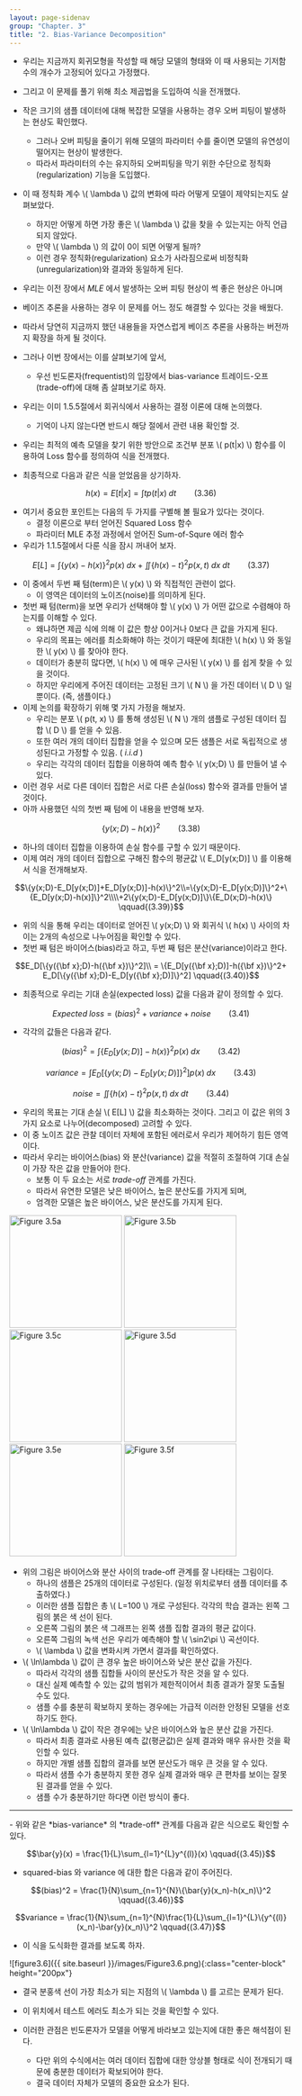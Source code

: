 ```yaml
---
layout: page-sidenav
group: "Chapter. 3"
title: "2. Bias-Variance Decomposition"
---
```


- 우리는 지금까지 회귀모형을 작성할 때 해당 모델의 형태와 이 때 사용되는 기저함수의 개수가 고정되어 있다고 가정했다.
- 그리고 이 문제를 풀기 위해 최소 제곱법을 도입하여 식을 전개했다.
- 작은 크기의 샘플 데이터에 대해 복잡한 모델을 사용하는 경우 오버 피팅이 발생하는 현상도 확인했다.
    - 그러나 오버 피팅을 줄이기 위해 모델의 파라미터 수를 줄이면 모델의 유연성이 떨어지는 현상이 발생한다.
    - 따라서 파라미터의 수는 유지하되 오버피팅을 막기 위한 수단으로 정칙화(regularization) 기능을 도입했다.
- 이 때 정칙화 계수 \\( \lambda \\) 값의 변화에 따라 어떻게 모델이 제약되는지도 살펴보았다.
    - 하지만 어떻게 하면 가장 좋은 \\( \lambda \\) 값을 찾을 수 있는지는 아직 언급되지 않았다.
    - 만약 \\( \lambda \\) 의 값이 0이 되면 어떻게 될까? 
    - 이런 경우 정칙화(regularization) 요소가 사라짐으로써 비정칙화(unregularization)와 결과와 동일하게 된다.
- 우리는 이전 장에서 *MLE* 에서 발생하는 오버 피팅 현상이 썩 좋은 현상은 아니며
- 베이즈 추론을 사용하는 경우 이 문제를 어느 정도 해결할 수 있다는 것을 배웠다.
- 따라서 당연히 지금까지 했던 내용들을 자연스럽게 베이즈 추론을 사용하는 버전까지 확장을 하게 될 것이다.
- 그러나 이번 장에서는 이를 살펴보기에 앞서, 
    - 우선 빈도론자(frequentist)의 입장에서 bias-variance 트레이드-오프(trade-off)에 대해 좀 살펴보기로 하자.

- 우리는 이미 1.5.5절에서 회귀식에서 사용하는 결정 이론에 대해 논의했다. 
    - 기억이 나지 않는다면 반드시 해당 절에서 관련 내용 확인할 것.
- 우리는 최적의 예측 모델을 찾기 위한 방안으로 조건부 분포 \\( p(t\|x) \\) 함수를 이용하여 Loss 함수를 정의하여 식을 전개했다.
- 최종적으로 다음과 같은 식을 얻었음을 상기하자.

$$h(x)=E[t|x]=\int{tp(t|x)\;dt} \qquad{(3.36)}$$

- 여기서 중요한 포인트는 다음의 두 가지를 구별해 볼 필요가 있다는 것이다.
    - 결정 이론으로 부터 얻어진 Squared Loss 함수
    - 파라미터 MLE 추정 과정에서 얻어진 Sum-of-Squre 에러 함수
- 우리가 1.1.5절에서 다룬 식을 잠시 꺼내어 보자.

$$E[L]=\int{\{y(x)-h(x)\}^2p(x)\;dx}+\iint{\{h(x)-t\}^2p(x,t)}\;dx\;dt \qquad{(3.37)}$$

- 이 중에서 두번 째 텀(term)은 \\( y(x) \\) 와 직접적인 관련이 없다. 
    - 이 영역은 데이터의 노이즈(noise)를 의미하게 된다.
- 첫번 째 텀(term)을 보면 우리가 선택해야 할 \\( y(x) \\) 가 어떤 값으로 수렴해야 하는지를 이해할 수 있다.
    - 왜냐하면 제곱 식에 의해 이 값은 항상 0이거나 0보다 큰 값을 가지게 된다. 
    - 우리의 목표는 에러를 최소화해야 하는 것이기 때문에 최대한 \\( h(x) \\) 와 동일한 \\( y(x) \\) 를 찾아야 한다.
    - 데이터가 충분히 많다면, \\( h(x) \\) 에 매우 근사된 \\( y(x) \\) 를 쉽게 찾을 수 있을 것이다. 
    - 하지만 우리에게 주어진 데이터는 고정된 크기 \\( N \\) 을 가진 데이터 \\( D \\) 일 뿐이다. (즉, 샘플이다.)
- 이제 논의를 확장하기 위해 몇 가지 가정을 해보자.
    - 우리는 분포 \\( p(t, x) \\) 를 통해 생성된 \\( N \\) 개의 샘플로 구성된 데이터 집합 \\( D \\) 를 얻을 수 있음.
    - 또한 여러 개의 데이터 집합을 얻을 수 있으며 모든 샘플은 서로 독립적으로 생성된다고 가정할 수 있음. ( *i.i.d* )
    - 우리는 각각의 데이터 집합을 이용하여 예측 함수 \\( y(x;D) \\) 를 만들어 낼 수 있다.
- 이런 경우 서로 다른 데이터 집합은 서로 다른 손실(loss) 함수와 결과를 만들어 낼 것이다.
- 아까 사용했던 식의 첫번 째 텀에 이 내용을 반영해 보자.

$$\{y(x;D)-h(x)\}^2 \qquad{(3.38)}$$

- 하나의 데이터 집합을 이용하여 손실 함수를 구할 수 있기 때문이다.
- 이제 여러 개의 데이터 집합으로 구해진 함수의 평균값 \\( E_D[y(x;D)] \\) 를 이용해서 식을 전개해보자.

$$\{y(x;D)-E_D[y(x;D)]+E_D[y(x;D)]-h(x)\}^2\\=\{y(x;D)-E_D[y(x;D)]\}^2+\{E_D[y(x;D)-h(x)]\}^2\\\\+2\{y(x;D)-E_D[y(x;D)]\}\{E_D(x;D)-h(x)\} \qquad{(3.39)}$$

- 위의 식을 통해 우리는 데이터로 얻어진 \\( y(x;D) \\) 와 회귀식 \\( h(x) \\) 사이의 차이는 2개의 속성으로 나누어짐을 확인할 수 있다.
- 첫번 째 텀은 바이어스(bias)라고 하고, 두번 째 텀은 분산(variance)이라고 한다.

$$E_D[\{y({\bf x};D)-h({\bf x})\}^2]\\
= \{E_D[y({\bf x};D)]-h({\bf x})\}^2+ E_D[\{y({\bf x};D)-E_D[y({\bf x};D)]\}^2] \qquad{(3.40)}$$

- 최종적으로 우리는 기대 손실(expected loss) 값을 다음과 같이 정의할 수 있다.

$${Expected}\;{loss} = (bias)^2 + variance + noise \qquad{(3.41)}$$

- 각각의 값들은 다음과 같다.

$$(bias)^2=\int{\{E_D[y(x;D)]-h(x)\}^2p(x)\;dx} \qquad{(3.42)}$$

$$variance = \int{E_D[\{y(x;D)-E_D[y(x;D)]\}^2]p(x)\;dx} \qquad{(3.43)}$$

$$noise=\iint{\{h(x)-t\}^2p(x,t)\;dx\;dt} \qquad{(3.44)}$$

- 우리의 목표는 기대 손실 \\( E[L] \\) 값을 최소화하는 것이다. 그리고 이 값은 위의 3가지 요소로 나누어(decomposed) 고려할 수 있다.
- 이 중 노이즈 값은 관찰 데이터 자체에 포함된 에러로서 우리가 제어하기 힘든 영역이다.
- 따라서 우리는 바이어스(bias) 와 분산(variance) 값을 적절히 조절하여 기대 손실이 가장 작은 값을 만들어야 한다.
    - 보통 이 두 요소는 서로 *trade-off*  관계를 가진다.
    - 따라서 유연한 모델은 낮은 바이어스, 높은 분산도를 가지게 되며,
    - 엄격한 모델은 높은 바이어스, 낮은 분산도를 가지게 된다.
   
<div class="text-center">
  <img src="{{ site.baseurl }}/images/Figure3.5a.png" alt="Figure 3.5a" height="200px" />
  <img src="{{ site.baseurl }}/images/Figure3.5b.png" alt="Figure 3.5b" height="200px" />
</div>

<div class="text-center">
  <img src="{{ site.baseurl }}/images/Figure3.5c.png" alt="Figure 3.5c" height="200px" />
  <img src="{{ site.baseurl }}/images/Figure3.5d.png" alt="Figure 3.5d" height="200px" />
</div>

<div class="text-center">
  <img src="{{ site.baseurl }}/images/Figure3.5e.png" alt="Figure 3.5e" height="200px" />
  <img src="{{ site.baseurl }}/images/Figure3.5f.png" alt="Figure 3.5f" height="200px" />
</div>

- 위의 그림은 바이어스와 분산 사이의 trade-off 관계를 잘 나타태는 그림이다.
    - 하나의 샘플은 25개의 데이터로 구성된다. (일정 위치로부터 샘플 데이터를 추출하였다.)
    - 이러한 샘플 집합은 총 \\( L=100 \\) 개로 구성된다. 각각의 학습 결과는 왼쪽 그림의 붉은 색 선이 된다.
    - 오른쪽 그림의 붉은 색 그래프는 왼쪽 샘플 집합 결과의 평균 값이다.
    - 오른쪽 그림의 녹색 선은 우리가 예측해야 할 \\( \sin2\pi \\) 곡선이다.
    - \\( \lambda \\) 값을 변화시켜 가면서 결과를 확인하였다.
- \\( \ln\lambda \\) 값이 큰 경우 높은 바이어스와 낮은 분산 값을 가진다.
    - 따라서 각각의 샘플 집합들 사이의 분산도가 작은 것을 알 수 있다.
    - 대신 실제 예측할 수 있는 값의 범위가 제한적이어서 최종 결과가 잘못 도출될 수도 있다.
    - 샘플 수를 충분히 확보하지 못하는 경우에는 가급적 이러한 안정된 모델을 선호하기도 한다.
- \\( \ln\lambda \\) 값이 작은 경우에는 낮은 바이어스와 높은 분산 값을 가진다.
    - 따라서 최종 결과로 사용된 예측 값(평균값)은 실제 결과와 매우 유사한 것을 확인할 수 있다.
    - 하지만 개별 샘플 집합의 결과를 보면 분산도가 매우 큰 것을 알 수 있다.
    - 따라서 샘플 수가 충분하지 못한 경우 실제 결과와 매우 큰 편차를 보이는 잘못된 결과를 얻을 수 있다.
    - 샘플 수가 충분하기만 하다면 이런 방식이 좋다.
    
<hr/>
- 위와 같은 *bias-variance* 의 *trade-off* 관계를 다음과 같은 식으로도 확인할 수 있다.

$$\bar{y}(x) = \frac{1}{L}\sum_{l=1}^{L}y^{(l)}(x) \qquad{(3.45)}$$

- squared-bias 와 variance 에 대한 합은 다음과 같이 주어진다.

$$(bias)^2  = \frac{1}{N}\sum_{n=1}^{N}\{\bar{y}(x_n)-h(x_n)\}^2 \qquad{(3.46)}$$

$$variance = \frac{1}{N}\sum_{n=1}^{N}\frac{1}{L}\sum_{l=1}^{L}\{y^{(l)}(x_n)-\bar{y}(x_n)\}^2 \qquad{(3.47)}$$

- 이 식을 도식화한 결과를 보도록 하자.

![figure3.6]({{ site.baseurl }}/images/Figure3.6.png){:class="center-block" height="200px"}

- 결국 분홍색 선이 가장 최소가 되는 지점의 \\( \lambda \\) 를 고르는 문제가 된다.
- 이 위치에서 테스트 에러도 최소가 되는 것을 확인할 수 있다.

- 이러한 관점은 빈도론자가 모델을 어떻게 바라보고 있는지에 대한 좋은 해석점이 된다.
    - 다만 위의 수식에서는 여러 데이터 집합에 대한 앙상블 형태로 식이 전개되기 때문에 충분한 데이터가 확보되어야 한다.
    - 결국 데이터 자체가 모델의 중요한 요소가 된다.
    
